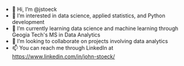 - 👋 Hi, I’m @jstoeck
- 👀 I’m interested in data science, applied statistics, and Python development
- 🌱 I’m currently learning data science and machine learning through Geogia Tech's MS in Data Analytics
- 💞️ I’m looking to collaborate on projects involving data analytics
- 📫 You can reach me through LinkedIn at https://www.linkedin.com/in/john-stoeck/ 

<!---
jstoeck/jstoeck is a ✨ special ✨ repository because its `README.md` (this file) appears on your GitHub profile.
You can click the Preview link to take a look at your changes.
--->
